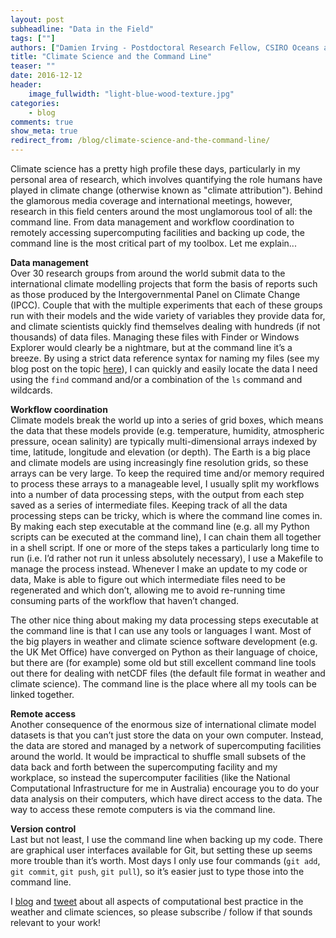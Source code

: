 ```yaml
---
layout: post
subheadline: "Data in the Field"
tags: [""]
authors: ["Damien Irving - Postdoctoral Research Fellow, CSIRO Oceans and Atmosphere"]
title: "Climate Science and the Command Line"
teaser: ""
date: 2016-12-12
header:
    image_fullwidth: "light-blue-wood-texture.jpg"
categories:
    - blog
comments: true
show_meta: true
redirect_from: /blog/climate-science-and-the-command-line/
---
```


Climate science has a pretty high profile these days, particularly in my personal area of research,
which involves quantifying the role humans have played in climate change (otherwise known as "climate attribution").
Behind the glamorous media coverage and international meetings, however, research in this field centers
around the most unglamorous tool of all: the command line. From data management and workflow coordination
to remotely accessing supercomputing facilities and backing up code, the command line is the most critical
part of my toolbox. Let me explain...  
 
**Data management**  
Over 30 research groups from around the world submit data to the international climate modelling projects that form the basis of reports
such as those produced by the Intergovernmental Panel on Climate Change (IPCC). Couple that with the multiple experiments that each of
these groups run with their models and the wide variety of variables they provide data for, and climate scientists quickly find
themselves dealing with hundreds (if not thousands) of data files. Managing these files with Finder or Windows Explorer would clearly
be a nightmare, but at the command line it’s a breeze. By using a strict data reference syntax for naming my files
(see my blog post on the topic [here](https://drclimate.wordpress.com/2015/09/04/managing-your-data/)),
I can quickly and easily locate the data I need using the `find` command and/or a combination of the `ls` command and
wildcards.

**Workflow coordination**  
Climate models break the world up into a series of grid boxes, which means the data that these models provide (e.g. temperature, humidity,
atmospheric pressure, ocean salinity) are typically multi-dimensional arrays indexed by time, latitude, longitude and elevation
(or depth). The Earth is a big place and climate models are using increasingly fine resolution grids, so these arrays can be very
large. To keep the required time and/or memory required to process these arrays to a manageable level, I usually split my workflows
into a number of data processing steps, with the output from each step saved as a series of intermediate files. Keeping track of all
the data processing steps can be tricky, which is where the command line comes in. By making each step executable at the command line
(e.g. all my Python scripts can be executed at the command line), I can chain them all together in a shell script. If one or more of the
steps takes a particularly long time to run (i.e. I’d rather not run it unless absolutely necessary), I use a Makefile to manage the
process instead. Whenever I make an update to my code or data, Make is able to figure out which intermediate files need to be regenerated
and which don’t, allowing me to avoid re-running time consuming parts of the workflow that haven’t changed.   

The other nice thing about making my data processing steps executable at the command line is that I can use any tools or languages
I want. Most of the big players in weather and climate science software development (e.g. the UK Met Office) have converged on Python
as their language of choice, but there are (for example) some old but still excellent command line tools out there for dealing with
netCDF files (the default file format in weather and climate science). The command line is the place where all my tools can be linked
together.  

**Remote access**    
Another consequence of the enormous size of international climate model datasets is that you can’t just store the data on your own
computer. Instead, the data are stored and managed by a network of supercomputing facilities around the world. It would be impractical
to shuffle small subsets of the data back and forth between the supercomputing facility and my workplace, so instead the supercomputer
facilities (like the National Computational Infrastructure for me in Australia) encourage you to do your data analysis on their 
computers, which have direct access to the data. The way to access these remote computers is via the command line.

**Version control**  
Last but not least, I use the command line when backing up my code. There are graphical user interfaces available for Git,
but setting these up seems more trouble than it’s worth. Most days I only use four commands (`git add`, `git commit`, 
`git push`, `git pull`),
so it’s easier just to type those into the command line.  

I [blog](https://drclimate.wordpress.com/) and [tweet](https://twitter.com/DrClimate) 
about all aspects of computational best practice in the weather and climate sciences,
so please subscribe / follow if that sounds relevant to your work!





